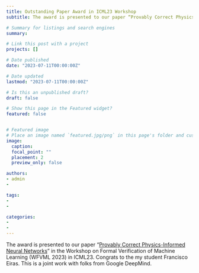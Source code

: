 ```yaml
---
title: Outstanding Paper Award in ICML23 Workshop
subtitle: The award is presented to our paper “Provably Correct Physics Informed Neural Networks” in the Workshop on Formal Verification of Machine Learning (WFVML 2023) in ICML23.

# Summary for listings and search engines
summary: 

# Link this post with a project
projects: []

# Date published
date: "2023-07-11T00:00:00Z"

# Date updated
lastmod: "2023-07-11T00:00:00Z"

# Is this an unpublished draft?
draft: false

# Show this page in the Featured widget?
featured: false


# Featured image
# Place an image named `featured.jpg/png` in this page's folder and customize its options here.
image:
  caption: 
  focal_point: ""
  placement: 2
  preview_only: false

authors:
- admin
- 

tags:
- 
- 

categories:
- 
- 
---
```


<!-- ## Overview -->

The award is presented to our paper “[Provably Correct Physics-Informed Neural Networks](https://arxiv.org/abs/2305.10157)” in the Workshop on Formal Verification of Machine Learning (WFVML 2023) in ICML23. Congrats to the my student Francisco Eiras. This is a joint work with folks from Google DeepMind.





